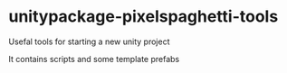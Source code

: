 # unitypackage-pixelspaghetti-tools
Usefal tools for starting a new unity project

It contains scripts and some template prefabs
